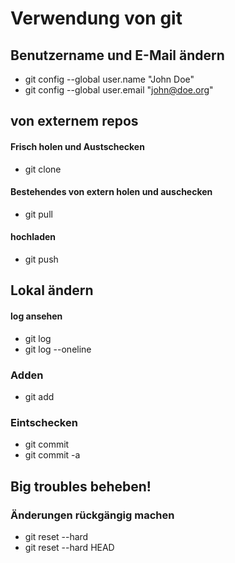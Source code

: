 # Verwendung von git

## Benutzername und E-Mail ändern
- git config --global user.name "John Doe"
- git config --global user.email "john@doe.org"

## von externem repos
#### Frisch holen und Austschecken
- git clone <repi>
#### Bestehendes von extern holen und auschecken
- git pull
#### hochladen
- git push

## Lokal ändern
#### log ansehen
- git log
- git log  --oneline
### Adden
- git add <datei>
### Eintschecken
- git commit
- git commit -a

## Big troubles beheben!
### Änderungen rückgängig machen
- git reset --hard <key>
- git reset --hard HEAD

